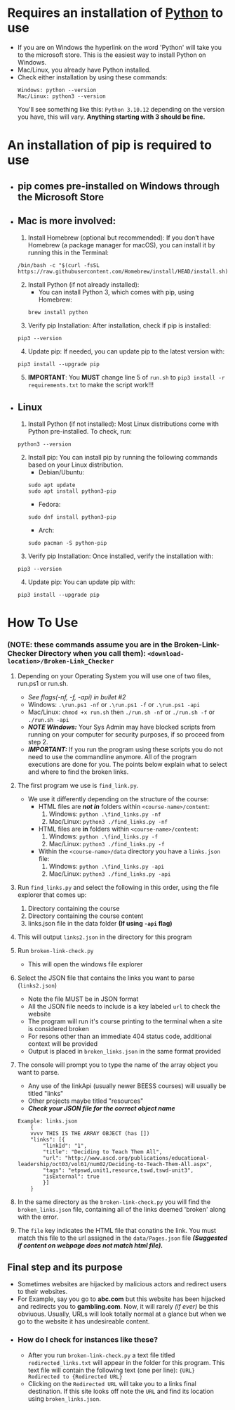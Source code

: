 # Requires an installation of [Python](https://www.microsoft.com/store/productId/9NCVDN91XZQP?ocid=pdpshare) to use
- If you are on Windows the hyperlink on the word 'Python' will take you to the microsoft store. This is the easiest way to install Python on Windows.
- Mac/Linux, you already have Python installed. 
- Check either installation by using these commands:
    ```
    Windows: python --version
    Mac/Linux: python3 --version
    ```
    You'll see something like this: `Python 3.10.12` depending on the version you have, this will vary. **Anything starting with 3 should be fine.**

# An installation of pip is required to use
- ## pip comes pre-installed on Windows through the Microsoft Store
- ## Mac is more involved: 
    1. Install Homebrew (optional but recommended): If you don’t have Homebrew (a package manager for macOS), you can install it by running this in the Terminal:
    ```
    /bin/bash -c "$(curl -fsSL https://raw.githubusercontent.com/Homebrew/install/HEAD/install.sh)"
    ```
    2. Install Python (if not already installed):
        - You can install Python 3, which comes with pip, using Homebrew:
        ```
        brew install python
        ```
    3. Verify pip Installation: After installation, check if pip is installed:
    ```
    pip3 --version
    ```
    4. Update pip: If needed, you can update pip to the latest version with:
    ```
    pip3 install --upgrade pip
    ```
    5. **IMPORTANT**: You **MUST** change line 5 of `run.sh` to `pip3 install -r requirements.txt` to make the script work!!!
- ## Linux
    1. Install Python (if not installed): Most Linux distributions come with Python pre-installed. To check, run:
    ```
    python3 --version
    ```
    2. Install pip: You can install pip by running the following commands based on your Linux distribution.
        - Debian/Ubuntu: 
        ```
        sudo apt update
        sudo apt install python3-pip
        ```
        - Fedora:
        ```
        sudo dnf install python3-pip
        ```
        - Arch: 
        ```
        sudo pacman -S python-pip
        ```
    3. Verify pip Installation: Once installed, verify the installation with:
    ```
    pip3 --version
    ```
    4. Update pip: You can update pip with:
    ```
    pip3 install --upgrade pip
    ```

# How To Use 
### (**NOTE**: these commands assume you are in the Broken-Link-Checker Directory when you call them): `<download-location>/Broken-Link_Checker`
1. Depending on your Operating System you will use one of two files, run.ps1 or run.sh.
    - *See flags(-nf, -f, -api) in bullet #2*
    - Windows: `.\run.ps1 -nf` or `.\run.ps1 -f` or `.\run.ps1 -api` 
    - Mac/Linux: `chmod +x run.sh` then `./run.sh -nf` or `./run.sh -f` or `./run.sh -api`
    - ***NOTE Windows:*** Your Sys Admin may have blocked scripts from running on your computer for security purposes, if so proceed from step 2. 
    - ***IMPORTANT:*** If you run the program using these scripts you do not need to use the commandline anymore. All of the program executions are done for you. The points below explain what to select and where to find the broken links.
2. The first program we use is `find_link.py`.
    - We use it differently depending on the structure of the course: 
        - HTML files are ***not in*** folders within `<course-name>/content`:
            1. Windows: `python .\find_links.py -nf`
            2. Mac/Linux: `python3 ./find_links.py -nf`
        - HTML files are **in** folders within `<course-name>/content`:
            1. Windows: `python .\find_links.py -f`
            2. Mac/Linux: `python3 ./find_links.py -f`
        - Within the `<course-name>/data` directory you have a `links.json` file:
            1. Windows: `python .\find_links.py -api`
            2. Mac/Linux: `python3 ./find_links.py -api`
        
3. Run `find_links.py` and select the following in this order, using the file explorer that comes up: 
    1. Directory containing the course
    2. Directory containing the course content
    3. links.json file in the data folder **(If using `-api` flag)**
4. This will output `links2.json` in the directory for this program
5. Run `broken-link-check.py`
    -  This will open the windows file explorer
6. Select the JSON file that contains the links you want to parse (`links2.json`)
    - Note the file MUST be in JSON format
    - All the JSON file needs to include is a key labeled `url` to check the website
    - The program will run it's course printing to the terminal when a site is considered broken
    - For resons other than an immediate 404 status code, additional context will be provided
    - Output is placed in `broken_links.json` in the same format provided
7. The console will prompt you to type the name of the array object you want to parse.
    - Any use of the linkApi (usually newer BEESS courses) will usually be titled "links"
    - Other projects maybe titled "resources"
    - ***Check your JSON file for the correct object name***
    ```
    Example: links.json
        {
        vvvv THIS IS THE ARRAY OBJECT (has [])
        "links": [{
            "linkId": "1",
            "title": "Deciding to Teach Them All",
            "url": "http://www.ascd.org/publications/educational-leadership/oct03/vol61/num02/Deciding-to-Teach-Them-All.aspx",
            "tags": "etpswd,unit1,resource,tswd,tswd-unit3",
            "isExternal": true
            }]
        }
    ```
8. In the same directory as the `broken-link-check.py` you will find the `broken_links.json` file, containing all of the links deemed 'broken' along with the error. 
9. The `file` key indicates the HTML file that conatins the link. You must match this file to the url assigned in the `data/Pages.json` file ***(Suggested if content on webpage does not match html file).***

## Final step and its purpose 
- Sometimes websites are hijacked by malicious actors and redirect users to their websites. 
- For Example, say you go to **abc.com** but this website has been hijacked and redirects you to **gambling.com**. Now, it will rarely _(if ever)_ be this obviuous. Usually, URLs will look totally normal at a glance but when we go to the website it has undesireable content.
- ### How do I check for instances like these?
    - After you run `broken-link-check.py` a text file titled `redirected_links.txt` will appear in the folder for this program. This text file will contain the following text (one per line): 
    ```{URL} Redirected to {Redirected URL} ```
    - Clicking on the `Redirected URL` will take you to a links final destination. If this site looks off note the `URL` and find its location using `broken_links.json`. 
